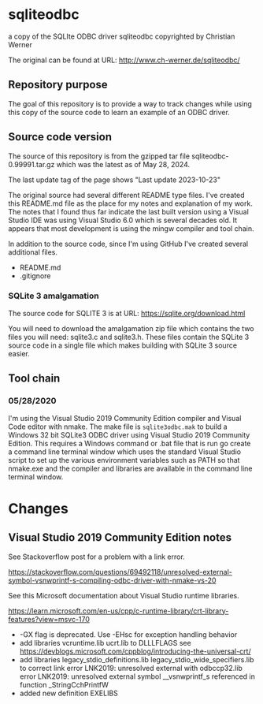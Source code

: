 # sqliteodbc
a copy of the SQLIte ODBC driver sqliteodbc copyrighted by Christian Werner

The original can be found at URL: http://www.ch-werner.de/sqliteodbc/

## Repository purpose

The goal of this repository is to provide a way to track changes while using this copy of the source code
to learn an example of an ODBC driver.

## Source code version

The source of this repository is from the gzipped tar file sqliteodbc-0.99991.tar.gz which was the latest as of May 28, 2024.

The last update tag of the page shows "Last update 2023-10-23"

The original source had several different README type files. I've created this README.md file as the place for my notes and
explanation of my work. The notes that I found thus far indicate the last built version using a Visual Studio IDE was using
Visual Studio 6.0 which is several decades old. It appears that most development is using the mingw compiler and tool chain.

In addition to the source code, since I'm using GitHub I've created several additional files.
 - README.md 
 - .gitignore

### SQLite 3 amalgamation

The source code for SQLITE 3 is at URL: https://sqlite.org/download.html

You will need to download the amalgamation zip file which contains the two files you
will need: sqlite3.c and sqlite3.h. These files contain the SQLite 3 source code in
a single file which makes building with SQLite 3 source easier.

## Tool chain

### 05/28/2020

I'm using the Visual Studio 2019 Community Edition compiler and Visual Code editor with nmake. The make file is `sqlite3odbc.mak`
to build a Windows 32 bit SQLite3 ODBC driver using Visual Studio 2019 Community Edition. This requires a Windows command or .bat
file that is run go create a command line terminal window which uses the standard Visual Studio script to set up the various
environment variables such as PATH so that nmake.exe and the compiler and libraries are available in the command line terminal window.

# Changes

## Visual Studio 2019 Community Edition notes

See Stackoverflow post for a problem with a link error.

https://stackoverflow.com/questions/69492118/unresolved-external-symbol-vsnwprintf-s-compiling-odbc-driver-with-nmake-vs-20

See this Microsoft documentation about Visual Studio runtime libraries.

https://learn.microsoft.com/en-us/cpp/c-runtime-library/crt-library-features?view=msvc-170

 -  -GX flag is deprecated. Use -EHsc for exception handling behavior
 - add libraries vcruntime.lib ucrt.lib to DLLLFLAGS 
   see https://devblogs.microsoft.com/cppblog/introducing-the-universal-crt/
 -  add libraries legacy_stdio_definitions.lib legacy_stdio_wide_specifiers.lib
    to correct link error LNK2019: unresolved external with odbccp32.lib
    error LNK2019: unresolved external symbol __vsnwprintf_s referenced in function _StringCchPrintfW
 - added new definition EXELIBS
